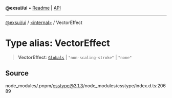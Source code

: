 **@exsui/ui** • [Readme](../../README.md) \| [API](../../globals.md)

***

[@exsui/ui](../../README.md) / [\<internal\>](../README.md) / VectorEffect

# Type alias: VectorEffect

> **VectorEffect**: [`Globals`](Globals.md) \| `"non-scaling-stroke"` \| `"none"`

## Source

node\_modules/.pnpm/csstype@3.1.3/node\_modules/csstype/index.d.ts:20689
